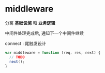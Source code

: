 # middleware

分离 **基础设施** 和 **业务逻辑**

中间件处理完成后, 通知下一个中间件继续

connect : 尾触发设计

```javascript
var middleware = function (req, res, next) {
  // TODO
  next();
}
```
